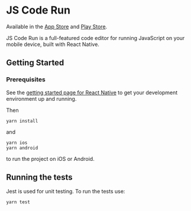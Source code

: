 # JS Code Run

Available in the [App Store](https://itunes.apple.com/us/app/js-code-run/id1294015040?mt=8 "App Store") and [Play Store](https://play.google.com/store/apps/details?id=me.tacchino.jscoderun "Play Store").

JS Code Run is a full-featured code editor for running JavaScript on your mobile device, built with React Native.

## Getting Started
### Prerequisites

See the [getting started page for React Native](https://facebook.github.io/react-native/docs/getting-started "Getting Started") to get your development environment up and running.

Then
```
yarn install
```
and
```
yarn ios
yarn android
```
to run the project on iOS or Android.

## Running the tests

Jest is used for unit testing. To run the tests use:
```
yarn test
```
